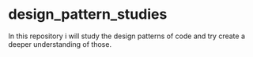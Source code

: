 # design_pattern_studies
In this repository i will study the design patterns of code and try create a deeper understanding of those.
